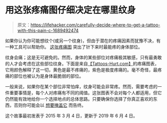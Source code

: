 # 用这张疼痛图仔细决定在哪里纹身

> 原文：<https://lifehacker.com/carefully-decide-where-to-get-a-tattoo-with-this-pain-c-1689492474>

如果你认为你可能想纹个(或另一个纹身)，但由于潜在的疼痛因素而犹豫不决，有一种工具可以帮助你。 [这张疼痛图](http://www.tattoos-hurt.com/tattoo-pain-scale/) 突出了针下来时最能疼的身体部位。



纹身会痛；这是无可避免的。然而，身体的某些部位对疼痛极其敏感，只有最勇敢的人才会考虑在这些部位纹身。下面是来自[【Tattoos-Hurt.com】](http://www.tattoos-hurt.com/)的疼痛图表，它用颜色解释了这一切，黄色是最不疼痛的，紫色是极度疼痛的。毫不奇怪，最疼痛的部位也被认为是身体最脆弱的部位。

一般来说，如果你在某个部位非常怕痒，纹身可能会非常疼。然而，需要考虑的一件重要事情是，每个人对疼痛有不同的阈值。这张图表不会对每个人都适用，但它仍然能有效地给你一个选择地点的总体思路。只要确保你选择了你真正喜欢的东西，否则你可能会以 [想要掩盖它](http://afterhours.lifehacker.com/conceal-tattoos-with-these-makeup-tricks-1569517048) 而告终。

这个故事最初发表于 2015 年 3 月 4 日，更新于 2019 年 6 月 4 日。
